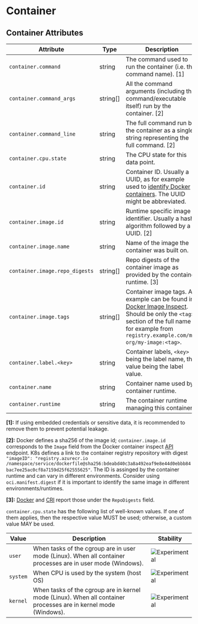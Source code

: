 <!--- Hugo front matter used to generate the website version of this page:
--->

# Container

## Container Attributes

<!-- semconv registry.container(omit_requirement_level) -->
| Attribute  | Type | Description  | Examples  | Stability |
|---|---|---|---|---|
| `container.command` | string | The command used to run the container (i.e. the command name). [1] | `otelcontribcol` | ![Experimental](https://img.shields.io/badge/-experimental-blue) |
| `container.command_args` | string[] | All the command arguments (including the command/executable itself) run by the container. [2] | `[otelcontribcol, --config, config.yaml]` | ![Experimental](https://img.shields.io/badge/-experimental-blue) |
| `container.command_line` | string | The full command run by the container as a single string representing the full command. [2] | `otelcontribcol --config config.yaml` | ![Experimental](https://img.shields.io/badge/-experimental-blue) |
| `container.cpu.state` | string | The CPU state for this data point. | `user`; `kernel` | ![Experimental](https://img.shields.io/badge/-experimental-blue) |
| `container.id` | string | Container ID. Usually a UUID, as for example used to [identify Docker containers](https://docs.docker.com/engine/reference/run/#container-identification). The UUID might be abbreviated. | `a3bf90e006b2` | ![Experimental](https://img.shields.io/badge/-experimental-blue) |
| `container.image.id` | string | Runtime specific image identifier. Usually a hash algorithm followed by a UUID. [2] | `sha256:19c92d0a00d1b66d897bceaa7319bee0dd38a10a851c60bcec9474aa3f01e50f` | ![Experimental](https://img.shields.io/badge/-experimental-blue) |
| `container.image.name` | string | Name of the image the container was built on. | `gcr.io/opentelemetry/operator` | ![Experimental](https://img.shields.io/badge/-experimental-blue) |
| `container.image.repo_digests` | string[] | Repo digests of the container image as provided by the container runtime. [3] | `[example@sha256:afcc7f1ac1b49db317a7196c902e61c6c3c4607d63599ee1a82d702d249a0ccb, internal.registry.example.com:5000/example@sha256:b69959407d21e8a062e0416bf13405bb2b71ed7a84dde4158ebafacfa06f5578]` | ![Experimental](https://img.shields.io/badge/-experimental-blue) |
| `container.image.tags` | string[] | Container image tags. An example can be found in [Docker Image Inspect](https://docs.docker.com/engine/api/v1.43/#tag/Image/operation/ImageInspect). Should be only the `<tag>` section of the full name for example from `registry.example.com/my-org/my-image:<tag>`. | `[v1.27.1, 3.5.7-0]` | ![Experimental](https://img.shields.io/badge/-experimental-blue) |
| `container.label.<key>` | string | Container labels, `<key>` being the label name, the value being the label value. | `container.label.app=nginx` | ![Experimental](https://img.shields.io/badge/-experimental-blue) |
| `container.name` | string | Container name used by container runtime. | `opentelemetry-autoconf` | ![Experimental](https://img.shields.io/badge/-experimental-blue) |
| `container.runtime` | string | The container runtime managing this container. | `docker`; `containerd`; `rkt` | ![Experimental](https://img.shields.io/badge/-experimental-blue) |

**[1]:** If using embedded credentials or sensitive data, it is recommended to remove them to prevent potential leakage.

**[2]:** Docker defines a sha256 of the image id; `container.image.id` corresponds to the `Image` field from the Docker container inspect [API](https://docs.docker.com/engine/api/v1.43/#tag/Container/operation/ContainerInspect) endpoint.
K8s defines a link to the container registry repository with digest `"imageID": "registry.azurecr.io /namespace/service/dockerfile@sha256:bdeabd40c3a8a492eaf9e8e44d0ebbb84bac7ee25ac0cf8a7159d25f62555625"`.
The ID is assinged by the container runtime and can vary in different environments. Consider using `oci.manifest.digest` if it is important to identify the same image in different environments/runtimes.

**[3]:** [Docker](https://docs.docker.com/engine/api/v1.43/#tag/Image/operation/ImageInspect) and [CRI](https://github.com/kubernetes/cri-api/blob/c75ef5b473bbe2d0a4fc92f82235efd665ea8e9f/pkg/apis/runtime/v1/api.proto#L1237-L1238) report those under the `RepoDigests` field.

`container.cpu.state` has the following list of well-known values. If one of them applies, then the respective value MUST be used; otherwise, a custom value MAY be used.

| Value  | Description | Stability |
|---|---|---|
| `user` | When tasks of the cgroup are in user mode (Linux). When all container processes are in user mode (Windows). | ![Experimental](https://img.shields.io/badge/-experimental-blue) |
| `system` | When CPU is used by the system (host OS) | ![Experimental](https://img.shields.io/badge/-experimental-blue) |
| `kernel` | When tasks of the cgroup are in kernel mode (Linux). When all container processes are in kernel mode (Windows). | ![Experimental](https://img.shields.io/badge/-experimental-blue) |
<!-- endsemconv -->
